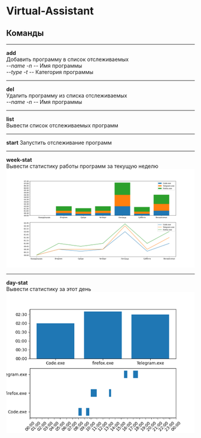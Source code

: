 # Virtual-Assistant

## Команды
***
**add**  
Добавить программу в список отслеживаемых  
*--name -n* -- Имя программы  
*--type -t* -- Категория программы  
***

**del**  
Удалить программу из списка отслеживаемых  
*--name -n* -- Имя программы  
***

**list**  
Вывести список отслеживаемых программ  
***  
**start**
Запустить отслеживание программ
***
**week-stat**  
Вывести статистику работы программ за текущую неделю  
![Image alt](https://github.com/Dinarchak/Virtual-Assistant/raw/main/public/weekly.png)
***
**day-stat**  
Вывести статистику за этот день  
![Image alt](https://github.com/Dinarchak/Virtual-Assistant/raw/main/public/daily.png)
